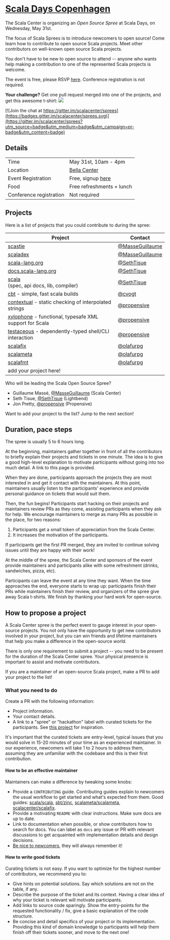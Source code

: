 # [Scala Days Copenhagen](http://event.scaladays.org/scaladays-cph-2017)

The Scala Center is organizing an *Open Source Spree* at Scala Days, on Wednesday, May 31st.

The focus of Scala Sprees is to introduce newcomers to open source! Come learn how to
contribute to open source Scala projects. Meet other contributors on well-known open
source Scala projects.

You don't have to be new to open source to attend -- anyone who wants help making a
contribution to one of the represented Scala projects is welcome.

The event is free, please RSVP [here][register].
Conference registration is not required.

**Your challenge?** Get one pull request merged into one of the projects,
and get this awesome t-shirt:
![](https://pbs.twimg.com/media/CtnCrtvWAAAO0nE.jpg:small)

[![Join the chat at https://gitter.im/scalacenter/sprees](https://badges.gitter.im/scalacenter/sprees.svg)](https://gitter.im/scalacenter/sprees?utm_source=badge&utm_medium=badge&utm_campaign=pr-badge&utm_content=badge)


## Details

|                         |                                                  |
| --------                | --------------------                             |
| Time                    | May 31st, 10am - 4pm                             |
| Location                | [Bella Center](https://goo.gl/maps/w7SC1uZXpDB2) |
| Event Registration      | Free, signup [here][register]                    |
| Food                    | Free refreshments + lunch                        |
| Conference registration | Not required                                     |

## Projects

Here is a list of projects that you could contribute to during the spree:

| Project                                                             | Contact                           |
| -------                                                             | -------                           |
| [scastie][scastie]                                                  | [@MasseGuillaume][MasseGuillaume] |
| [scaladex][scaladex]                                                | [@MasseGuillaume][MasseGuillaume] |
| [scala-lang.org][scala-lang]                                        | [@SethTisue][SethTisue]           |
| [docs.scala-lang.org][docs.scala-lang]                              | [@SethTisue][SethTisue]           |
| [scala][scala]<br>(spec, api docs, lib, compiler)                   | [@SethTisue][SethTisue]           |
| [cbt][cbt] - simple, fast scala builds                              | [@cvogt][cvogt]                   |
| [contextual][contextual] - static checking of interpolated strings  | [@propensive][propensive]         |
| [xylophone][xylophone] - functional, typesafe XML support for Scala | [@propensive][propensive]         |
| [testaceous][testaceous] - dependently-typed shell/CLI interaction  | [@propensive][propensive]         |
| [scalafix][scalafix]                                                | [@olafurpg][olafurpg]             |
| [scalameta][scalameta]                                              | [@olafurpg][olafurpg]             |
| [scalafmt][scalafmt]                                                | [@olafurpg][olafurpg]             |
| add your project here!                                              |                                   |

Who will be leading the Scala Open Source Spree?
- Guillaume Massé, [@MasseGuillaume][MasseGuillaume] (Scala Center)
- Seth Tisue, [@SethTisue][SethTisue] (Lightbend)
- Jon Pretty, [@propensive][propensive] (Propensive)

Want to add your project to the list? Jump to the next section!

[MasseGuillaume]: https://github.com/MasseGuillaume
[SethTisue]: https://github.com/SethTisue
[propensive]: https://github.com/propensive
[cvogt]: https://github.com/cvogt
[olafurpg]: https://github.com/olafurpg

[docs.scala-lang]: https://github.com/scala/scala.github.com/issues?utf8=✓&q=is%3Aissue%20is%3Aopen%20label%3Aspree%20
[scala]: https://github.com/scalacenter/sprees/issues/16
[scala-lang]: https://github.com/scala/scala-lang/issues?q=is%3Aissue+is%3Aopen+label%3Aspree
[scaladex]: https://github.com/scalacenter/scaladex/labels/hackathon
[scastie]: https://github.com/scalacenter/scastie/labels/hackathon
[cbt]: https://github.com/cvogt/cbt
[contextual]: https://github.com/propensive/contextual
[xylophone]: https://github.com/propensive/xylophone
[testaceous]: https://github.com/propensive/testaceous
[scalafix]: https://github.com/scalacenter/scalafix/labels/spree
[scalafmt]: https://github.com/scalameta/scalafmt/labels/spree
[scalameta]: https://github.com/scalameta/scalameta/labels/Spree

[register]: https://www.meetup.com/The-Copenhagen-Scala-Users-Group/events/239930806/

## Duration, pace steps

The spree is usually 5 to 6 hours long.

At the beginning, maintainers gather together in front of all the contributors
to briefly explain their projects and tickets in one minute. The idea is to give
a good high-level explanation to motivate participants without going into too
much detail. A link to this page is provided.

When they are done, participants approach the projects they are most interested
in and get it contact with the maintainers. At this point, maintainers usually
listen to the participants' experience and provide personal guidance on tickets
that would suit them.

Then, the fun begins! Participants start hacking on their projects and
maintainers review PRs as they come, assisting participants when they ask for
help. We encourage maintainers to merge as many PRs as possible in the place,
for two reasons:

1. Participants get a small token of appreciation from the Scala Center.
2. It increases the motivation of the participants.

If participants get the first PR merged, they are invited to continue solving
issues until they are happy with their work!

At the middle of the spree, the Scala Center and sponsors of the event provide
maintainers and participants alike with some refreshment (drinks, sandwiches,
pizza, etc).

Participants can leave the event at any time they want. When the time approaches
the end, everyone starts to wrap up: participants finish their PRs while
maintainers finish their review, and organizers of the spree give away Scala
t-shirts. We finish by thanking your hard work for open-source.

## How to propose a project

A Scala Center spree is the perfect event to gauge interest in your open-source
projects. You not only have the opportunity to get new contributors involved in
your project, but you can win friends and lifetime maintainers that help you
make a difference in the open-source world.

There is only one requirement to submit a project -- you need to be present for
the duration of the Scala Center spree. Your physical presence is important to
assist and motivate contributors.

If you are a maintainer of an open-source Scala project, make a PR to add your
project to the list!

### What you need to do

Create a PR with the following information:
  
* Project information.
* Your contact details.
* A link to a "spree" or "hackathon" label with curated tickets for the
  participants. See [this project](https://github.com/sbt/zinc/issues?utf8=✓&q=label:hackathon%20is:issue) for inspiration.

It's important that the curated tickets are entry-level, typical issues that you
would solve in 15-20 minutes of your time as an experienced maintainer. In our
experience, newcomers will take 1 to 2 hours to address them, assuming they are
unfamiliar with the codebase and this is their first contribution.

#### How to be an effective maintainer

Maintainers can make a difference by tweaking some knobs:
  
* Provide a `CONTRIBUTING` guide. Contributing guides explain to newcomers the
    usual workflow to get started and what's expected from them. Good guides:
    [scala/scala](https://github.com/scala/scala/blob/2.12.x/CONTRIBUTING.m://github.com/scala/scala/blob/2.12.x/CONTRIBUTING.md),
    [sbt/zinc](https://github.com/sbt/zinc/blob/1.0/CONTRIBUTING.md), [scalameta/scalameta](https://github.com/scalameta/scalameta/blob/master/CONTRIBUTING.md),
		[scalacenter/scalafix](https://github.com/scala/scala/blob/2.12.x/CONTRIBUTING.md).
* Provide a motivating `README` with clear instructions. Make sure docs are up to date.
* Link to documentation when possible, or show contributors how to search for
    docs. You can label as `docs` any issue or PR with relevant discussions to
    get acquainted with implementation details and design decisions.
* [Be nice to newcomers](http://brson.github.io/2017/04/05/minimally-nice-maintainer), they
    will always remember it!

#### How to write good tickets

Curating tickets is not easy. If you want to optimize for the highest number of
contributors, we recommend you to:
  
* Give hints on potential solutions. Say which solutions are not on the table,
    if any.
* Describe the purpose of the ticket and its context. Having a clear idea of why
    your ticket is relevant will motivate participants.
* Add links to source code sparingly. Show the entry-points for the requested
    functionality / fix, give a basic explanation of the code structure.
* Be concise and detail specifics of your project or its implementation.
    Providing this kind of domain knowledge to participants will help them
    finish off their tickets sooner, and move to the next one!
